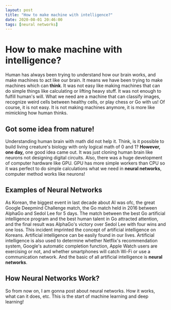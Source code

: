 ```yaml
---
layout: post
title: "How to make machine with intelligence?"
date: 2020-08-01 20:46:00
tags: [neural networks]
---
```


# How to make machine with intelligence?

Human has always been trying to understand how our brain works, and make machines to act like our brain. It means we have been trying to make machines which can **think**.
It was not easy like making machines that can do simple things like calculating or lifting heavy stuff. It was not enough to fulfill human's will. What we need are a machine that can classify images, recognize weird cells between healthy cells, or play chess or Go with us! Of course, it is not easy. It is not making machines anymore, it is more like mimicking how human thinks.

## Got some idea from nature!

Understanding human brain with math did not help it. Think, is it possible to build living creature's biology with only logical math of 0 and 1?
**However, one day,** one good idea came out. It was just cloning human brain like neurons not designing digital circuits. Also, there was a huge development of computer hardware like GPU. GPU has more simple workers than CPU so it was perfect to do simple calculations what we need in **neural networks**, computer method works like neurons!

## Examples of Neural Networks

As Korean, the biggest event in last decade about AI was ofc, the great Google Deepmind Challenge match, the Go match held in 2016 between AlphaGo and Sedol Lee for 5 days. The match between the best Go artificial intelligence program and the best human talent in Go attracted attention, and the final result was AlphaGo's victory over Sedol Lee with four wins and one loss. This incident imprinted the concept of artificial intelligence on Koreans.
Artificial intelligence can be easily found in our lives. Artificial intelligence is also used to determine whether Netflix's recommendation system, Google's automatic completion function, Apple Watch users are exercising or not, and whether smartphones will catch Wi-Fi or use a communication network.
And the basic of all artificial intelligence is **neural networks**.

## How Neural Networks Work?

So from now on, I am gonna post about neural networks. How it works, what can it does, etc. This is the start of machine learning and deep learning!

